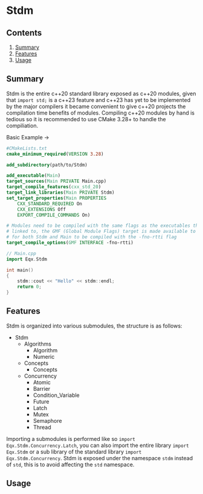 # Stdm

## Contents

1. [Summary](#summary)
2. [Features](#features)
3. [Usage](#usage)

## Summary <a name="summary"></a>

Stdm is the entire c++20 standard library exposed as c++20 modules, given that
`import std;` is a c++23 feature and c++23 has yet to be implemented by the
major compilers it became convenient to give c++20 projects the compilation time
benefits of modules. Compiling c++20 modules by hand is tedious so it is
recommended to use CMake 3.28+ to handle the compiliation.

Basic Example ->
```cmake
#CMakeLists.txt
cmake_minimum_required(VERSION 3.28)

add_subdirectory(path/to/Stdm)

add_executable(Main)
target_sources(Main PRIVATE Main.cpp)
target_compile_features(cxx_std_20)
target_link_libraries(Main PRIVATE Stdm)
set_target_properties(Main PROPERTIES
    CXX_STANDARD_REQUIRED On
    CXX_EXTENSIONS Off
    EXPORT_COMPILE_COMMANDS On)

# Modules need to be compiled with the same flags as the executables they are
# linked to, the GMF (Global Module Flags) target is made available to allow
# for both Stdm and Main to be compiled with the -fno-rtti flag
target_compile_options(GMF INTERFACE -fno-rtti)
```
```c++
// Main.cpp
import Eqx.Stdm

int main()
{
    stdm::cout << "Hello" << stdm::endl;
    return 0;
}
```

## Features <a name="features"></a>

Stdm is organized into various submodules, the structure is as follows:

- Stdm
    - Algorithms
        - Algorithm
        - Numeric
    - Concepts
        - Concepts
    - Concurrency
        - Atomic
        - Barrier
        - Condition_Variable
        - Future
        - Latch
        - Mutex
        - Semaphore
        - Thread

Importing a submodules is performed like so `import Eqx.Stdm.Concurrency.Latch`,
you can also import the entire library `import Eqx.Stdm` or a sub library of
the standard library `import Eqx.Stdm.Concurrency`. Stdm is exposed under the
namespace `stdm` instead of `std`, this is to avoid affecting the `std`
namespace.

## Usage <a name="usage"></a>


